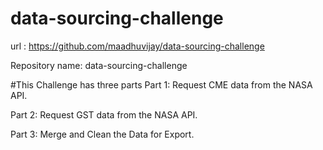 # data-sourcing-challenge

url : https://github.com/maadhuvijay/data-sourcing-challenge

Repository name: data-sourcing-challenge

#This Challenge has three parts
Part 1: Request CME data from the NASA API.

Part 2: Request GST data from the NASA API.

Part 3: Merge and Clean the Data for Export.

